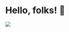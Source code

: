 # Hello, folks! :wave:

<!--
**ak2502/ak2502** is a ✨ _special_ ✨ repository because its `README.md` (this file) appears on your GitHub profile.

Here are some ideas to get you started:

- 🔭 I’m currently working on ...
- 🌱 I’m currently learning ...
- 👯 I’m looking to collaborate on ...
- 🤔 I’m looking for help with ...
- 💬 Ask me about ...
- 📫 How to reach me: ...
- 😄 Pronouns: ...
- ⚡ Fun fact: ...
-->
<!-- 
<a href="https://github.com/ak2502/github-readme-stats">
  <img align="left" src="https://github-readme-stats.vercel.app/api?username=ak2502&theme=midnight-purple&show_icons=true" />
</a> -->
<a href="https://github.com/ak2502/convoychat">
  <img align="center" src="https://github-readme-stats.vercel.app/api/top-langs/?username=ak2502&layout=compact)](https://github.com/ak2502/github-readme-stats" />
</a>

